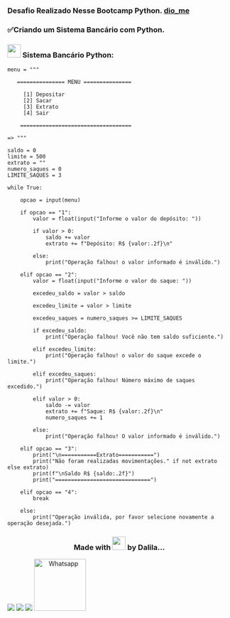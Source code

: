 
### Desafio Realizado Nesse Bootcamp Python. [dio_me](https://www.dio.me/)
### ✅Criando um Sistema Bancário com Python.

### <img src="https://gifs.eco.br/wp-content/uploads/2021/06/gifs-de-coracao-7.gif" width="30px"> Sistema Bancário Python:

```
menu = """

   =============== MENU ===============

     [1] Depositar
     [2] Sacar
     [3] Extrato
     [4] Sair

    ===================================

=> """

saldo = 0
limite = 500
extrato = ""
numero_saques = 0
LIMITE_SAQUES = 3

while True:

    opcao = input(menu)

    if opcao == "1":
        valor = float(input("Informe o valor do depósito: "))

        if valor > 0:
            saldo += valor
            extrato += f"Depósito: R$ {valor:.2f}\n"

        else:
            print("Operação falhou! o valor informado é inválido.")                

    elif opcao == "2":
        valor = float(input("Informe o valor do saque: ")) 

        excedeu_saldo = valor > saldo

        excedeu_limite = valor > limite

        excedeu_saques = numero_saques >= LIMITE_SAQUES

        if excedeu_saldo:
            print("Operação falhou! Você não tem saldo suficiente.")

        elif excedeu_limite:
            print("Operação falhou! o valor do saque excede o limite.")

        elif excedeu_saques:
            print("Operação falhou! Número máximo de saques excedido.")    
    
        elif valor > 0:
            saldo -= valor
            extrato += f"Saque: R$ {valor:.2f}\n"
            numero_saques += 1

        else:
            print("Operação falhou! O valor informado é inválido.")    

    elif opcao == "3":
        print("\n===========Extrato===========")
        print("Não foram realizadas movimentações." if not extrato else extrato)
        print(f"\nSaldo R$ {saldo:.2f}")
        print("==============================")
        
    elif opcao == "4":
        break    

    else:
        print("Operação inválida, por favor selecione novamente a operação desejada.")
```
<h3 align="center"> Made with <img src="https://gifs.eco.br/wp-content/uploads/2021/06/gifs-de-coracao-7.gif" width="30px"> by Dalila...</h3>
<div align="center"  style="display: inline-block">
  <a href="https://www.linkedin.com/in/dalila-cust%C3%B3dio-046076181/" target="_blank"><img src="https://img.shields.io/badge/-LinkedIn-%230077B5?style=for-the-badge&logo=linkedin&logoColor=white" target="_blank"></a> 
  <a href = "mailto:dalila.dalila70@gmail.com"><img src="https://img.shields.io/badge/Gmail-D14836?style=for-the-badge&logo=gmail&logoColor=white" target="_blank"></a>
  <a href="https://instagram.com/dalila.dalila70" target="_blank"><img src="https://img.shields.io/badge/-Instagram-%23E4405F?style=for-the-badge&logo=instagram&logoColor=white" target="_blank"></a>
  <a target="_blank" href="https://api.whatsapp.com/send?phone=5588997138541"><img  alt="Whatsapp" width="117px" src="https://img.shields.io/badge/WhatsApp-25D366?style=for-the-badge&logo=whatsapp&logoColor=white"/></a> 
</div>
